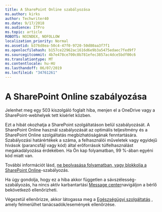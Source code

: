 ```yaml
---
title: A SharePoint Online szabályozása
ms.author: kirks
author: Techwriter40
ms.date: 9/17/2018
ms.audience: ITPro
ms.topic: article
ROBOTS: NOINDEX, NOFOLLOW
localization_priority: Normal
ms.assetid: b376d8ea-50c4-47f0-9720-50d80aa3f7f1
ms.openlocfilehash: b157ce22962ac1616d6e9b3a5475edaec7fed9f7
ms.sourcegitcommit: 4b7e478ce700c0b781efec3857ac4dce5bdf00c6
ms.translationtype: MT
ms.contentlocale: hu-HU
ms.lasthandoff: 06/07/2019
ms.locfileid: "34761261"
---
```

# <a name="sharepoint-online-throttling"></a>A SharePoint Online szabályozása

Jelenhet meg egy 503 kiszolgáló foglalt hiba, menjen el a OneDrive vagy a SharePoint-webhelyek tett kísérlet közben. 

Ezt a hibát okozhatja a SharePoint szolgáltatáson belül szabályozását. A SharePoint Online használ szabályozását az optimális teljesítmény és a SharePoint Online szolgáltatás megbízhatóságának fenntartására. Szabályozási határértékek a száma, a felhasználói műveletek vagy egyidejű hívások (parancsfájl vagy kód) által erőforrások túlfelhasználást megakadályozása érdekében. Ha Ön kap folyamatban, 99 %-ában egyéni kód miatt van.

További információt lásd, [ne beolvasása folyamatban, vagy blokkolja a SharePoint Online](https://docs.microsoft.com/sharepoint/dev/general-development/how-to-avoid-getting-throttled-or-blocked-in-sharepoint-online)-szabályozás.

Ha úgy gondolja, hogy ez a hiba akkor független a sávszélesség-szabályozás, ha nincs aktív karbantartási [Message center](https://portal.office.com/adminportal/home#/MessageCenter)navigáljon a bérlő bekövetkező ellenőrizheti.

 Végezetül ellenőrizze, akkor látogassa meg a [Egészségügyi szolgáltatás](https://portal.office.com/adminportal/home#/servicehealth) , amely felmerülhet tanácsadók/események ellenőrzése.

